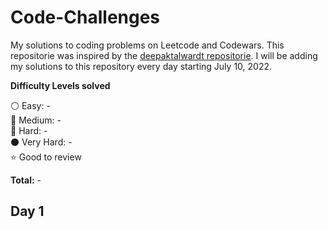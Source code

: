 # Code-Challenges
My solutions to coding problems on Leetcode and Codewars. This repositorie was inspired by the [deepaktalwardt repositorie](https://github.com/deepaktalwardt/interview-prep-cpp). I will be adding my solutions to this repository every day starting July 10, 2022.

__Difficulty Levels solved__
 
 :white_circle: Easy: -  
 :large_blue_circle: Medium: -  
 :red_circle: Hard: -  
 :black_circle: Very Hard: -  
 :star: Good to review

 __Total:__ -

## Day 1
